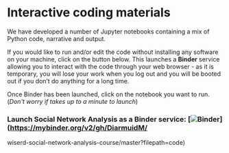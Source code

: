 # Interactive coding materials

We have developed a number of Jupyter notebooks containing a mix of Python code, narrative and output.

If you would like to run and/or edit the code without installing any software on your machine, click on the button below. This launches a **Binder** service allowing you to interact with the code through your web browser - as it is temporary, you will lose your work when you log out and you will be booted out if you don’t do anything for a long time.

Once Binder has been launched, click on the notebook you want to run. (*Don't worry if takes up to a minute to launch*)

### Launch Social Network Analysis as a Binder service: [![Binder](http://mybinder.org/badge_logo.svg)](https://mybinder.org/v2/gh/DiarmuidM/
wiserd-social-network-analysis-course/master?filepath=code)<br>
